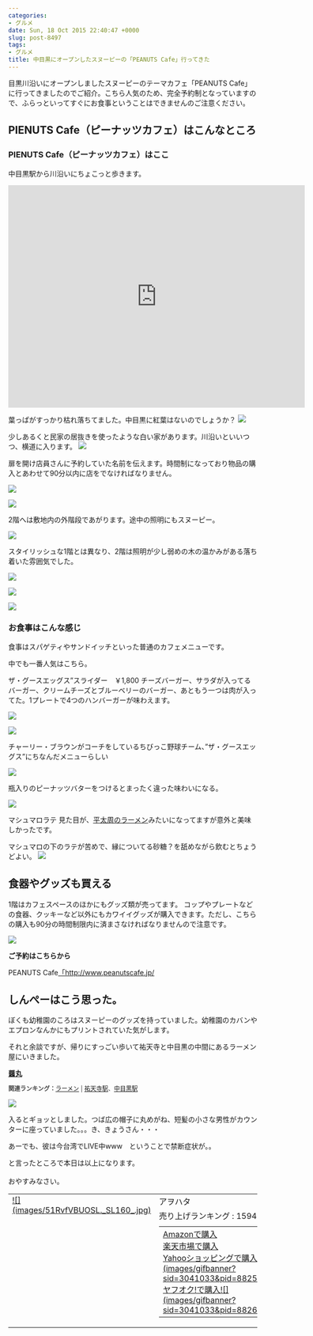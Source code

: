 ```yaml
---
categories:
- グルメ
date: Sun, 18 Oct 2015 22:40:47 +0000
slug: post-8497
tags:
- グルメ
title: 中目黒にオープンしたスヌーピーの「PEANUTS Cafe」行ってきた
---
```


目黒川沿いにオープンしましたスヌーピーのテーマカフェ「PEANUTS Cafe」に行ってきましたのでご紹介。こちら人気のため、完全予約制となっていますので、ふらっといってすぐにお食事ということはできませんのご注意ください。<!--more--><h2>PIENUTS Cafe（ピーナッツカフェ）はこんなところ</h2>


<h3>PIENUTS Cafe（ピーナッツカフェ）はここ</h3>

中目黒駅から川沿いにちょこっと歩きます。

<iframe src="https://www.google.com/maps/embed?pb=!1m28!1m12!1m3!1d3242.243426041445!2d139.69429891496503!3d35.646373730202434!2m3!1f0!2f0!3f0!3m2!1i1024!2i768!4f13.1!4m13!3e6!4m5!1s0x60188b48ddc4d75b%3A0xf69e3ddcbf0379fc!2z5Lit55uu6buS6aeF!3m2!1d35.6442877!2d139.6990956!4m5!1s0x60188b526e2f43f1%3A0xb6a0ed946183b41e!2z44CSMTUzLTAwNDIg5p2x5Lqs6YO955uu6buS5Yy66Z2S6JGJ5Y-w77yS5LiB55uu77yR77yW4oiS77yX!3m2!1d35.648667499999995!2d139.6944963!5e0!3m2!1sja!2sjp!4v1445216875416" width="600" height="450" frameborder="0" style="border:0" allowfullscreen></iframe>


葉っぱがすっかり枯れ落ちてました。中目黒に紅葉はないのでしょうか？
![](images/IIMG_9227.jpg)

少しあるくと民家の居抜きを使ったような白い家があります。川沿いといいつつ、横道に入ります。
![](images/IIMG_9230.jpg)


扉を開け店員さんに予約していた名前を伝えます。時間制になっており物品の購入とあわせて90分以内に店をでなければなりません。

![](images/IIMG_92321.jpg)

![](images/IIMG_9234.jpg)



2階へは敷地内の外階段であがります。途中の照明にもスヌーピー。

![](images/IIMG_92361.jpg)


スタイリッシュな1階とは異なり、2階は照明が少し弱めの木の温かみがある落ち着いた雰囲気でした。

![](images/IIMG_9238.jpg)

![](images/IIMG_9239.jpg)

![](images/IIMG_9245.jpg)



<h3>お食事はこんな感じ</h3>

食事はスパゲティやサンドイッチといった普通のカフェメニューです。

中でも一番人気はこちら。

ザ・グースエッグス”スライダー　￥1,800
チーズバーガー、サラダが入ってるバーガー、クリームチーズとブルーベリーのバーガー、あともう一つは肉が入ってた。1プレートで4つのハンバーガーが味わえます。

![](images/IIMG_9250.jpg)


![](images/IIMG_9251.jpg)

チャーリー・ブラウンがコーチをしているちびっこ野球チーム、”ザ・グースエッグス”にちなんだメニューらしい

![](images/IIMG_9252.jpg)

瓶入りのピーナッツバターをつけるとまったく違った味わいになる。

![](images/IIMG_9255.jpg)


マシュマロラテ
見た目が、<a href="https://www.warawareotoko.com/2014/06/18/post-5728/">平太周のラーメン</a>みたいになってますが意外と美味しかったです。

マシュマロの下のラテが苦めで、縁についてる砂糖？を舐めながら飲むとちょうどよい。
![](images/IIMG_9260.jpg)


<h2>食器やグッズも買える</h2>

1階はカフェスペースのほかにもグッズ類が売ってます。
コップやプレートなどの食器、クッキーなど以外にもカワイイグッズが購入できます。ただし、こちらの購入も90分の時間制限内に済まさなければなりませんので注意です。

![](images/IIMG_9264.jpg)


<strong>ご予約はこちらから</strong>

PEANUTS Cafe<a href="http://www.peanutscafe.jp/#!page1">「http://www.peanutscafe.jp/</a>



<h2>しんぺーはこう思った。</h2>

ぼくも幼稚園のころはスヌーピーのグッズを持っていました。幼稚園のカバンやエプロンなんかにもプリントされていた気がします。

それと余談ですが、帰りにすっごい歩いて祐天寺と中目黒の中間にあるラーメン屋にいきました。

<div><strong><a href="http://tabelog.com/tokyo/A1317/A131701/13018550/" target="_blank">醤丸</a></strong>
<script src="http://tabelog.com/badge/google_badge?escape=false&rcd=13018550" type="text/javascript" charset="utf-8"></script>
</div>
<p style="color:#444444; font-size:12px;">
<strong>関連ランキング：</strong><a href="http://tabelog.com/rstLst/ramen/">ラーメン</a> | <a href="http://tabelog.com/tokyo/A1317/A131701/R10340/rstLst/">祐天寺駅</a>、<a href="http://tabelog.com/tokyo/A1317/A131701/R7118/rstLst/">中目黒駅</a></p>


![](images/IIMG_9267.jpg)


入るとギョッとしました。つば広の帽子に丸めがね、短髪の小さな男性がカウンターに座っていました。。。き、きょうさん・・・

あーでも、彼は今台湾でLIVE中www　ということで禁断症状が。。

と言ったところで本日は以上になります。<br><br>おやすみなさい。


<table  border="0" cellpadding="5" style="border:none"><tr><td valign="top" style="border:none"><a href="http://www.amazon.co.jp/exec/obidos/ASIN/B00EUUCC5M/warawareotoko-22/ref=nosim/" target="_blank" >![](images/51RvfVBUOSL._SL160_.jpg)</a></td><td valign="top" style="border:none;text-align:left"><div class="kaerebalink-detail" style="margin-bottom:5px;"> アヲハタ </div><div class="kaerebalink-salesranking" style="margin-bottom:5px">売り上げランキング : 15949</div><table style="border:none;margin-top:10px"><tr><td style="border:none;text-align:left;"><div class="shoplinkamazon" style="margin-right:5px"><a href="http://www.amazon.co.jp/gp/search?keywords=%83A%83%92%83n%83%5E%20%83s%81%5B%83i%83b%83c%83o%83%5E%81%5B%20160g%81~3%96%7B&__mk_ja_JP=%83J%83%5E%83J%83i&tag=warawareotoko-22" target="_blank" >Amazonで購入</a></div><div class="shoplinkrakuten" style="margin-right:5px"><a href="http://hb.afl.rakuten.co.jp/hgc/0f6e221b.2eb9748a.0f6e221c.35cc1e84/?pc=http%3A%2F%2Fsearch.rakuten.co.jp%2Fsearch%2Fmall%2F%25E3%2582%25A2%25E3%2583%25B2%25E3%2583%258F%25E3%2582%25BF%2520%25E3%2583%2594%25E3%2583%25BC%25E3%2583%258A%25E3%2583%2583%25E3%2583%2584%25E3%2583%2590%25E3%2582%25BF%25E3%2583%25BC%2520160g%25C3%25973%25E6%259C%25AC%2F-%2Ff.1-p.1-s.1-sf.0-st.A-v.2%3Fx%3D0%26scid%3Daf_ich_link_urltxt%26m%3Dhttp%3A%2F%2Fm.rakuten.co.jp%2F" target="_blank" >楽天市場で購入</a></div><div class="shoplinkyahoo" style="margin-right:5px"><a href="http://ck.jp.ap.valuecommerce.com/servlet/referral?sid=3041033&pid=882528283&vc_url=http%3A%2F%2Fsearch.shopping.yahoo.co.jp%2Fsearch%3Fp%3D%25E3%2582%25A2%25E3%2583%25B2%25E3%2583%258F%25E3%2582%25BF%2520%25E3%2583%2594%25E3%2583%25BC%25E3%2583%258A%25E3%2583%2583%25E3%2583%2584%25E3%2583%2590%25E3%2582%25BF%25E3%2583%25BC%2520160g%25C3%25973%25E6%259C%25AC" target="_blank" >Yahooショッピングで購入![](images/gifbanner?sid=3041033&pid=882528283)</a></div><div class="shoplinkyahooAuc" style="margin-right:5px"><a href="http://ck.jp.ap.valuecommerce.com/servlet/referral?sid=3041033&pid=882660047&vc_url=http%3A%2F%2Fauctions.search.yahoo.co.jp%2Fsearch%3Fvo%3D%26ve%3D%26auccat%3D0%26aucminprice%3D%26aucmaxprice%3D%26aucmin_bidorbuy_price%3D%26aucmax_bidorbuy_price%3D%26loc_cd%3D0%26abatch%3D0%26istatus%3D0%26filtered%3D1%26ei%3DUTF-8%26tab_ex%3Dcommerce%26va%3D%25E3%2582%25A2%25E3%2583%25B2%25E3%2583%258F%25E3%2582%25BF%2520%25E3%2583%2594%25E3%2583%25BC%25E3%2583%258A%25E3%2583%2583%25E3%2583%2584%25E3%2583%2590%25E3%2582%25BF%25E3%2583%25BC%2520160g%25C3%25973%25E6%259C%25AC" target="_blank" >ヤフオク!で購入![](images/gifbanner?sid=3041033&pid=882660047)</a></div></td><td style="vertical-align:bottom;padding-left:10px;font-size:x-small;border:none">by <a href="http://kaereba.com" rel="nofollow" target="_blank">カエレバ</a></td></tr></table></font></td></tr></table>